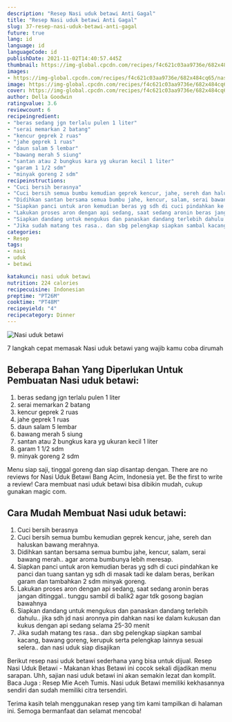 ```yaml
---
description: "Resep Nasi uduk betawi Anti Gagal"
title: "Resep Nasi uduk betawi Anti Gagal"
slug: 37-resep-nasi-uduk-betawi-anti-gagal
future: true
lang: id
language: id
languageCode: id
publishDate: 2021-11-02T14:40:57.445Z 
thumbnail: https://img-global.cpcdn.com/recipes/f4c621c03aa9736e/682x484cq65/nasi-uduk-betawi-foto-resep-utama.webp
images:
- https://img-global.cpcdn.com/recipes/f4c621c03aa9736e/682x484cq65/nasi-uduk-betawi-foto-resep-utama.webp
image: https://img-global.cpcdn.com/recipes/f4c621c03aa9736e/682x484cq65/nasi-uduk-betawi-foto-resep-utama.webp
cover: https://img-global.cpcdn.com/recipes/f4c621c03aa9736e/682x484cq65/nasi-uduk-betawi-foto-resep-utama.webp
author: Della Goodwin
ratingvalue: 3.6
reviewcount: 6
recipeingredient:
- "beras sedang jgn terlalu pulen 1 liter"
- "serai memarkan 2 batang"
- "kencur geprek 2 ruas"
- "jahe geprek 1 ruas"
- "daun salam 5 lembar"
- "bawang merah 5 siung"
- "santan atau 2 bungkus kara yg ukuran kecil 1 liter"
- "garam 1 1/2 sdm"
- "minyak goreng 2 sdm"
recipeinstructions:
- "Cuci bersih berasnya"
- "Cuci bersih semua bumbu kemudian geprek kencur, jahe, sereh dan haluskan bawang merahnya."
- "Didihkan santan bersama semua bumbu jahe, kencur, salam, serai bawang merah.. agar aroma bumbunya lebih meresap."
- "Siapkan panci untuk aron kemudian beras yg sdh di cuci pindahkan ke panci dan tuang santan yg sdh di masak tadi ke dalam beras, berikan garam dan tambahkan 2 sdm minyak goreng."
- "Lakukan proses aron dengan api sedang, saat sedang aronin beras jangan ditinggal.. tunggu sambil di balik2 agar tdk gosong bagian bawahnya"
- "Siapkan dandang untuk mengukus dan panaskan dandang terlebih dahulu.. jika sdh jd nasi aronnya pin dahkan nasi ke dalam kukusan dan kukus dengan api sedang selama 25-30 menit"
- "Jika sudah matang tes rasa.. dan sbg pelengkap siapkan sambal kacang, bawang goreng, kerupuk serta pelengkap lainnya sesuai selera.. dan nasi uduk siap disajikan"
categories:
- Resep
tags:
- nasi
- uduk
- betawi

katakunci: nasi uduk betawi 
nutrition: 224 calories
recipecuisine: Indonesian
preptime: "PT26M"
cooktime: "PT48M"
recipeyield: "4"
recipecategory: Dinner
---
```



![Nasi uduk betawi](https://img-global.cpcdn.com/recipes/f4c621c03aa9736e/682x484cq65/nasi-uduk-betawi-foto-resep-utama.webp)

7 langkah cepat memasak  Nasi uduk betawi yang wajib kamu coba dirumah

<!--inarticleads1-->

## Beberapa Bahan Yang Diperlukan Untuk Pembuatan Nasi uduk betawi:

1. beras sedang jgn terlalu pulen 1 liter
1. serai memarkan 2 batang
1. kencur geprek 2 ruas
1. jahe geprek 1 ruas
1. daun salam 5 lembar
1. bawang merah 5 siung
1. santan atau 2 bungkus kara yg ukuran kecil 1 liter
1. garam 1 1/2 sdm
1. minyak goreng 2 sdm

Menu siap saji, tinggal goreng dan siap disantap dengan. There are no reviews for Nasi Uduk Betawi Bang Acim, Indonesia yet. Be the first to write a review! Cara membuat nasi uduk betawi bisa dibikin mudah, cukup gunakan magic com. 

<!--inarticleads2-->

## Cara Mudah Membuat Nasi uduk betawi:

1. Cuci bersih berasnya
1. Cuci bersih semua bumbu kemudian geprek kencur, jahe, sereh dan haluskan bawang merahnya.
1. Didihkan santan bersama semua bumbu jahe, kencur, salam, serai bawang merah.. agar aroma bumbunya lebih meresap.
1. Siapkan panci untuk aron kemudian beras yg sdh di cuci pindahkan ke panci dan tuang santan yg sdh di masak tadi ke dalam beras, berikan garam dan tambahkan 2 sdm minyak goreng.
1. Lakukan proses aron dengan api sedang, saat sedang aronin beras jangan ditinggal.. tunggu sambil di balik2 agar tdk gosong bagian bawahnya
1. Siapkan dandang untuk mengukus dan panaskan dandang terlebih dahulu.. jika sdh jd nasi aronnya pin dahkan nasi ke dalam kukusan dan kukus dengan api sedang selama 25-30 menit
1. Jika sudah matang tes rasa.. dan sbg pelengkap siapkan sambal kacang, bawang goreng, kerupuk serta pelengkap lainnya sesuai selera.. dan nasi uduk siap disajikan


Berikut resep nasi uduk betawi sederhana yang bisa untuk dijual. Resep Nasi Uduk Betawi - Makanan khas Betawi ini cocok sekali dijadikan menu sarapan. Uhh, sajian nasi uduk betawi ini akan semakin lezat dan komplit. Baca Juga : Resep Mie Aceh Tumis. Nasi uduk Betawi memiliki kekhasannya sendiri dan sudah memiliki citra tersendiri. 

Terima kasih telah menggunakan resep yang tim kami tampilkan di halaman ini. Semoga bermanfaat dan selamat mencoba!
